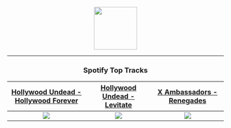 <p align="center">
  <a href="https://www.tobiasmichael.de">
    <img src="https://tobiasmichael.de/assets/logo.gif" width="100" height="100"/>
  </a>
</p>

---

<h3 align="center">Spotify Top Tracks</h3>

[Hollywood Undead - Hollywood Forever](https://open.spotify.com/track/5CNopDW4B3IBlspdSmvjCh)|[Hollywood Undead - Levitate](https://open.spotify.com/track/0EZoTYqgrBBobhvMPgoSsI)|[X Ambassadors - Renegades](https://open.spotify.com/track/0fYVliAYKHuPmECRs1pbRf)
:---:|:----:|:----:
<img src="https://i.scdn.co/image/ab67616d00001e0227b1affc753caff12c012542"/>|<img src="https://i.scdn.co/image/ab67616d00001e020540e8acdb2c6cc9c0c7dcd9"/>|<img src="https://i.scdn.co/image/ab67616d00001e0252e8aa3275f7a3ee9c1e3628"/>